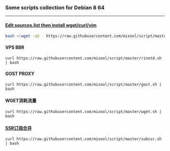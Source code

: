 ### Some scripts collection  for Debian 8 64

---  
#### [Edit sources.list then install wget/curl/vim](https://github.com/mixool/mixool.github.io/wiki/%E8%A7%A3%E5%86%B3Debian-8%E8%BF%90%E8%A1%8Capt-get-update%E6%97%B6%E5%80%99%E7%9A%84404%E9%94%99%E8%AF%AF)
```bash
bash <(wget -qO - https://raw.githubusercontent.com/mixool/script/master/sources.sh)
```  
  
#### VPS BBR  
`curl https://raw.githubusercontent.com/mixool/script/master/rinetd.sh | bash`  
  
#### GOST PROXY 
`curl https://raw.githubusercontent.com/mixool/script/master/gost.sh | bash`   
  
#### WGET消耗流量
`curl https://raw.githubusercontent.com/mixool/script/master/wget.sh | bash`   
  
#### [SSR订阅合并](https://github.com/mixool/mixool.github.io/wiki/%E5%90%88%E5%B9%B6%E5%A4%9A%E4%B8%AASSR%E8%AE%A2%E9%98%85%E9%93%BE%E6%8E%A5%E5%92%8C%E4%B8%BA%E8%87%AA%E5%B7%B1%E7%9A%84SSR%E7%94%9F%E6%88%90%E8%AE%A2%E9%98%85%E9%93%BE%E6%8E%A5)  
`curl https://raw.githubusercontent.com/mixool/script/master/subssr.sh | bash`   
  
